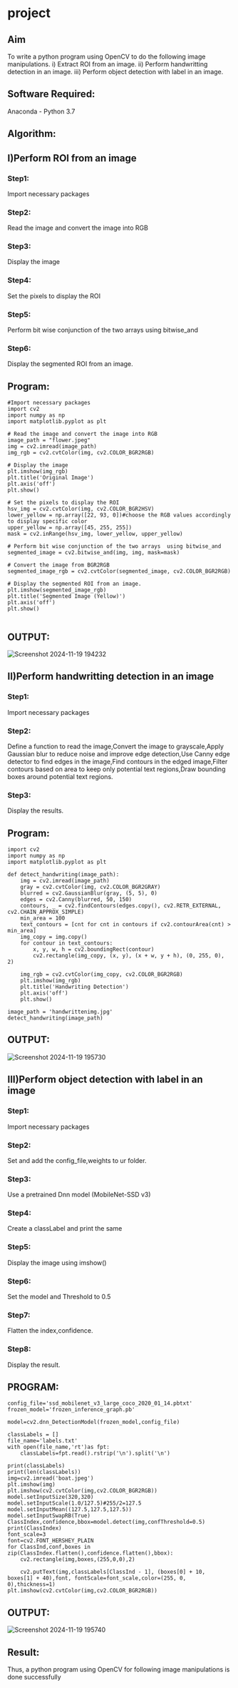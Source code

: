# project
## Aim
To write a python program using OpenCV to do the following image manipulations.
i) Extract ROI from  an image.
ii) Perform handwritting detection in an image.
iii) Perform object detection with label in an image.
## Software Required:
Anaconda - Python 3.7
## Algorithm:
## I)Perform ROI from an image
### Step1:
Import necessary packages 
### Step2:
Read the image and convert the image into RGB
### Step3:
Display the image
### Step4:
Set the pixels to display the ROI 
### Step5:
Perform bit wise conjunction of the two arrays  using bitwise_and 
### Step6:
Display the segmented ROI from an image.

## Program:
```
#Import necessary packages 
import cv2
import numpy as np
import matplotlib.pyplot as plt

# Read the image and convert the image into RGB
image_path = "flower.jpeg"
img = cv2.imread(image_path)
img_rgb = cv2.cvtColor(img, cv2.COLOR_BGR2RGB)

# Display the image
plt.imshow(img_rgb)
plt.title('Original Image')
plt.axis('off')
plt.show()

# Set the pixels to display the ROI 
hsv_img = cv2.cvtColor(img, cv2.COLOR_BGR2HSV)
lower_yellow = np.array([22, 93, 0])#choose the RGB values accordingly to display specific color
upper_yellow = np.array([45, 255, 255])
mask = cv2.inRange(hsv_img, lower_yellow, upper_yellow)

# Perform bit wise conjunction of the two arrays  using bitwise_and 
segmented_image = cv2.bitwise_and(img, img, mask=mask)

# Convert the image from BGR2RGB
segmented_image_rgb = cv2.cvtColor(segmented_image, cv2.COLOR_BGR2RGB)

# Display the segmented ROI from an image.
plt.imshow(segmented_image_rgb)
plt.title('Segmented Image (Yellow)')
plt.axis('off')
plt.show()


```
## OUTPUT:
![Screenshot 2024-11-19 194232](https://github.com/user-attachments/assets/7843b65a-b2f9-4072-bd76-ed397d10ccb1)


## II)Perform handwritting detection in an image
### Step1:
Import necessary packages 
### Step2:
Define a function to read the image,Convert the image to grayscale,Apply Gaussian blur to reduce noise and improve edge detection,Use Canny edge detector to find edges in the image,Find contours in the edged image,Filter contours based on area to keep only potential text regions,Draw bounding boxes around potential text regions.
### Step3:
Display the results.

## Program:
```
import cv2
import numpy as np
import matplotlib.pyplot as plt

def detect_handwriting(image_path):
    img = cv2.imread(image_path)
    gray = cv2.cvtColor(img, cv2.COLOR_BGR2GRAY)
    blurred = cv2.GaussianBlur(gray, (5, 5), 0)
    edges = cv2.Canny(blurred, 50, 150)
    contours, _ = cv2.findContours(edges.copy(), cv2.RETR_EXTERNAL, cv2.CHAIN_APPROX_SIMPLE)
    min_area = 100
    text_contours = [cnt for cnt in contours if cv2.contourArea(cnt) > min_area]
    img_copy = img.copy()
    for contour in text_contours:
        x, y, w, h = cv2.boundingRect(contour)
        cv2.rectangle(img_copy, (x, y), (x + w, y + h), (0, 255, 0), 2)
        
    img_rgb = cv2.cvtColor(img_copy, cv2.COLOR_BGR2RGB)
    plt.imshow(img_rgb)
    plt.title('Handwriting Detection')
    plt.axis('off')
    plt.show()
    
image_path = 'handwrittenimg.jpg'
detect_handwriting(image_path)
```
## OUTPUT:
![Screenshot 2024-11-19 195730](https://github.com/user-attachments/assets/f689d091-e3c0-47cd-a23d-7aeee31f00a9)


## III)Perform object detection with label in an image
### Step1:
Import necessary packages 
### Step2:
Set and add the config_file,weights to ur folder.
### Step3:
Use a pretrained Dnn model (MobileNet-SSD v3)
### Step4:
Create a classLabel and print the same
### Step5:
Display the image using imshow()
### Step6:
Set the model and Threshold to 0.5
### Step7:
Flatten the index,confidence.
### Step8:
Display the result.

## PROGRAM:
```
config_file='ssd_mobilenet_v3_large_coco_2020_01_14.pbtxt'
frozen_model='frozen_inference_graph.pb'

model=cv2.dnn_DetectionModel(frozen_model,config_file)

classLabels = []
file_name='labels.txt'
with open(file_name,'rt')as fpt:
    classLabels=fpt.read().rstrip('\n').split('\n')

print(classLabels)
print(len(classLabels))
img=cv2.imread('boat.jpeg')
plt.imshow(img)
plt.imshow(cv2.cvtColor(img,cv2.COLOR_BGR2RGB))
model.setInputSize(320,320)
model.setInputScale(1.0/127.5)#255/2=127.5
model.setInputMean((127.5,127.5,127.5))
model.setInputSwapRB(True)
ClassIndex,confidence,bbox=model.detect(img,confThreshold=0.5)
print(ClassIndex)
font_scale=3
font=cv2.FONT_HERSHEY_PLAIN
for ClassInd,conf,boxes in zip(ClassIndex.flatten(),confidence.flatten(),bbox):
    cv2.rectangle(img,boxes,(255,0,0),2)
    
    cv2.putText(img,classLabels[ClassInd - 1], (boxes[0] + 10, boxes[1] + 40),font, fontScale=font_scale,color=(255, 0, 0),thickness=1) 
plt.imshow(cv2.cvtColor(img,cv2.COLOR_BGR2RGB))
```
## OUTPUT:
![Screenshot 2024-11-19 195740](https://github.com/user-attachments/assets/edaaf5c8-06e6-4c5f-ace8-836b0e84894a)


## Result:
Thus, a python program using OpenCV for following image manipulations is done successfully




